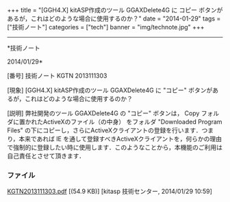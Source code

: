 ﻿+++
title = "[GGH4.X] kitASP作成のツール GGAXDelete4G に コピー ボタンがあるが，これはどのような場合に使用するのか？"
date = "2014-01-29"
tags = ["技術ノート"]
categories = ["tech"]
banner = "img/technote.jpg"
+++

-----------------------------------------------------------------------------------------------------------------------------

*技術ノート

2014/01/29*


[番号]
技術ノート KGTN 2013111303

[現象]
[GGH4.X] kitASP作成のツール GGAXDelete4G に "コピー"
ボタンがあるが，これはどのような場合に使用するのか？

[説明]
弊社開発のツール GGAXDelete4G の "コピー" ボタンは， Copy
フォルダに置かれたActiveXのファイル（の中身） をフォルダ "Downloaded
Program Files"
の下にコピーし，さらにActiveXクライアントの登録を行います．つまり，本来であれば
IE
を通して登録すべきActiveXクライアントを，何らかの理由で強制的に登録したい時に使用します．このようなことから，本機能のご利用は自己責任とさせて頂きます．


### ファイル





[KGTN2013111303.pdf](http://techreport.kitasp.net/attachments/download/1408/KGTN2013111303.pdf)
 [(54.9 KB)] [kitasp 技術センター, 2014/01/29
10:59]
